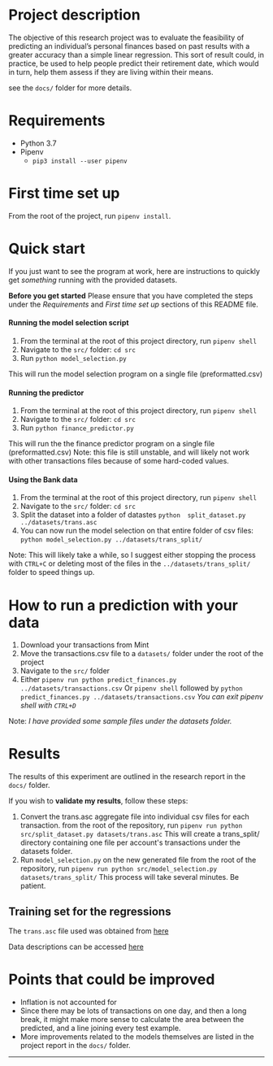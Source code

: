 # Project description
The objective of this research project was to evaluate the feasibility of predicting an individual’s personal finances based on past results with a greater accuracy than a simple linear regression. This sort of result could, in practice, be used to help people predict their retirement date, which would in turn, help them assess if they are living within their means.

see the `docs/` folder for more details.

# Requirements
+ Python 3.7
+ Pipenv
    + `pip3 install --user pipenv`


# First time set up
From the root of the project, run `pipenv install`.

# Quick start
If you just want to see the program at work, here are instructions to quickly get _something_ running with the provided datasets.

**Before you get started**
Please ensure that you have completed the steps under the _Requirements_ and _First time set up_ sections of this README file.

#### Running the model selection script
1. From the terminal at the root of this project directory, run `pipenv shell`
2. Navigate to the `src/` folder: `cd src`
3. Run `python model_selection.py`

This will run the model selection program on a single file (preformatted.csv)

#### Running the predictor
1. From the terminal at the root of this project directory, run `pipenv shell`
2. Navigate to the `src/` folder: `cd src`
3. Run `python finance_predictor.py`

This will run the the finance predictor program on a single file (preformatted.csv)
Note: this file is still unstable, and will likely not work with other transactions files because of some hard-coded values.

#### Using the Bank data
1. From the terminal at the root of this project directory, run `pipenv shell`
2. Navigate to the `src/` folder: `cd src`
3. Split the dataset into a folder of datastes `python  split_dataset.py ../datasets/trans.asc`
4. You can now run the model selection on that entire folder of csv files: `python model_selection.py ../datasets/trans_split/`

Note: This will likely take a while, so I suggest either stopping the process with `CTRL+C` or deleting most of the files in the `../datasets/trans_split/` folder to speed things up.


# How to run a prediction with your data
1. Download your transactions from Mint
2. Move the transactions.csv file to a `datasets/` folder under the root of the project
3. Navigate to the `src/` folder
4. Either `pipenv run python predict_finances.py ../datasets/transactions.csv`
    Or `pipenv shell` followed by `python predict_finances.py ../datasets/transactions.csv`
    _You can exit pipenv shell with `CTRL+D`_

Note: _I have provided some sample files under the datasets folder._

# Results

The results of this experiment are outlined in the research report in the `docs/` folder.

If you wish to **validate my results**, follow these steps:
1. Convert the trans.asc aggregate file into individual csv files for each transaction.
    from the root of the repository, run `pipenv run python src/split_dataset.py datasets/trans.asc`
    This will create a trans_split/ directory containing one file per account's transactions under the datasets folder.
2. Run `model_selection.py` on the new generated file
    from the root of the repository, run `pipenv run python src/model_selection.py datasets/trans_split/`
    This process will take several minutes. Be patient.


## Training set for the regressions
The `trans.asc` file used was obtained from [here](https://github.com/awesomedata/awesome-public-datasets/issues/234)

Data descriptions can be accessed [here](https://web.archive.org/web/20161019192412/http://lisp.vse.cz/pkdd99/berka.htm)


# Points that could be improved
+ Inflation is not accounted for
+ Since there may be lots of transactions on one day, and then a long break, it might make more sense to calculate the area between the predicted, and a line joining every test example.
+ More improvements related to the models themselves are listed in the project report in the `docs/` folder.


---



